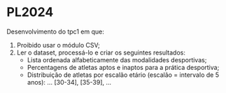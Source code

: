 # PL2024

Desenvolvimento do tpc1 em que:
1. Proibido usar o módulo CSV;
2. Ler o dataset, processá-lo e criar os seguintes resultados:	
	- Lista ordenada alfabeticamente das modalidades desportivas;
	- Percentagens de atletas aptos e inaptos para a prática desportiva;
	- Distribuição de atletas por escalão etário (escalão = intervalo de 5 anos): ... [30-34], [35-39], ...